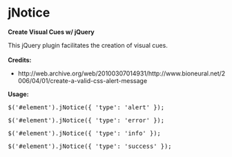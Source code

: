 jNotice
=======

<strong>Create Visual Cues w/ jQuery</strong>

This jQuery plugin facilitates the creation of visual cues.
<br><br>
<strong>Credits:</strong>
<br>
<ul>
<li>
http://web.archive.org/web/20100307014931/http://www.bioneural.net/2006/04/01/create-a-valid-css-alert-message
</li>
</ul>
<strong>Usage:</strong>
<pre>
$('#element').jNotice({ 'type': 'alert' });
</pre>
<pre>
$('#element').jNotice({ 'type': 'error' });
</pre>
<pre>
$('#element').jNotice({ 'type': 'info' });
<pre>
$('#element').jNotice({ 'type': 'success' });
</pre>
